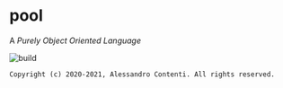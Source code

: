 # pool
A _Purely Object Oriented Language_

![build](https://github.com/acontenti/pool/workflows/build/badge.svg)

    Copyright (c) 2020-2021, Alessandro Contenti. All rights reserved.